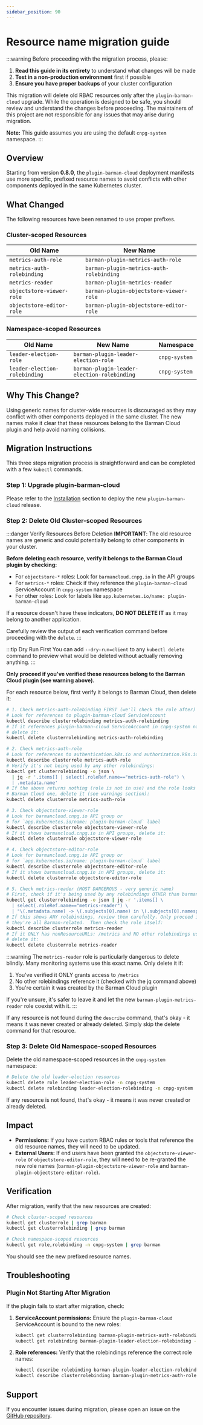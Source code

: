 ```yaml
---
sidebar_position: 90
---
```


# Resource name migration guide

<!-- SPDX-License-Identifier: CC-BY-4.0 -->

:::warning
Before proceeding with the migration process, please:
1. **Read this guide in its entirety** to understand what changes will be made
2. **Test in a non-production environment** first if possible
3. **Ensure you have proper backups** of your cluster configuration

This migration will delete old RBAC resources only after the
`plugin-barman-cloud` upgrade. While the operation is designed to be safe, you
should review and understand the changes before proceeding. The maintainers of
this project are not responsible for any issues that may arise during
migration.

**Note:** This guide assumes you are using the default `cnpg-system` namespace.
:::

## Overview

Starting from version **0.8.0**, the `plugin-barman-cloud` deployment manifests
use more specific, prefixed resource names to avoid conflicts with other
components deployed in the same Kubernetes cluster.

## What Changed

The following resources have been renamed to use proper prefixes.

### Cluster-scoped Resources

| Old Name                   | New Name                                 |
|----------------------------|------------------------------------------|
| `metrics-auth-role`        | `barman-plugin-metrics-auth-role`        |
| `metrics-auth-rolebinding` | `barman-plugin-metrics-auth-rolebinding` |
| `metrics-reader`           | `barman-plugin-metrics-reader`           |
| `objectstore-viewer-role`  | `barman-plugin-objectstore-viewer-role`  |
| `objectstore-editor-role`  | `barman-plugin-objectstore-editor-role`  |

### Namespace-scoped Resources

| Old Name                      | New Name                                    | Namespace     |
|-------------------------------|---------------------------------------------|---------------|
| `leader-election-role`        | `barman-plugin-leader-election-role`        | `cnpg-system` |
| `leader-election-rolebinding` | `barman-plugin-leader-election-rolebinding` | `cnpg-system` |

## Why This Change?

Using generic names for cluster-wide resources is discouraged as they may
conflict with other components deployed in the same cluster. The new names make
it clear that these resources belong to the Barman Cloud plugin and help avoid
naming collisions.

## Migration Instructions

This three steps migration process is straightforward and can be completed with
a few `kubectl` commands.

### Step 1: Upgrade plugin-barman-cloud

Please refer to the [Installation](installation.mdx) section to deploy the new
`plugin-barman-cloud` release.

### Step 2: Delete Old Cluster-scoped Resources

:::danger Verify Resources Before Deletion
**IMPORTANT**: The old resource names are generic and could potentially belong
to other components in your cluster.

**Before deleting each resource, verify it belongs to the Barman Cloud plugin
by checking:**
- For `objectstore-*` roles: Look for `barmancloud.cnpg.io` in the API groups
- For `metrics-*` roles: Check if they reference the `plugin-barman-cloud`
  ServiceAccount in `cnpg-system` namespace
- For other roles: Look for labels like `app.kubernetes.io/name: plugin-barman-cloud`

If a resource doesn't have these indicators, **DO NOT DELETE IT** as it may
belong to another application.

Carefully review the output of each verification command before proceeding with
the `delete`.
:::

:::tip Dry Run First
You can add `--dry-run=client` to any `kubectl delete` command to preview what
would be deleted without actually removing anything.
:::

**Only proceed if you've verified these resources belong to the Barman Cloud
plugin (see warning above).**

For each resource below, first verify it belongs to Barman Cloud, then delete
it:

```bash
# 1. Check metrics-auth-rolebinding FIRST (we'll check the role after)
# Look for references to plugin-barman-cloud ServiceAccount
kubectl describe clusterrolebinding metrics-auth-rolebinding
# If it references plugin-barman-cloud ServiceAccount in cnpg-system namespace,
# delete it:
kubectl delete clusterrolebinding metrics-auth-rolebinding

# 2. Check metrics-auth-role
# Look for references to authentication.k8s.io and authorization.k8s.io
kubectl describe clusterrole metrics-auth-role
# Verify it's not being used by any other rolebindings:
kubectl get clusterrolebinding -o json \
  | jq -r '.items[] | select(.roleRef.name=="metrics-auth-role") \
  | .metadata.name'
# If the above returns nothing (role is not in use) and the role looks like the
# Barman Cloud one, delete it (see warnings section):
kubectl delete clusterrole metrics-auth-role

# 3. Check objectstore-viewer-role
# Look for barmancloud.cnpg.io API group or
# for `app.kubernetes.io/name: plugin-barman-cloud` label
kubectl describe clusterrole objectstore-viewer-role
# If it shows barmancloud.cnpg.io in API groups, delete it:
kubectl delete clusterrole objectstore-viewer-role

# 4. Check objectstore-editor-role
# Look for barmancloud.cnpg.io API group or
# for `app.kubernetes.io/name: plugin-barman-cloud` label
kubectl describe clusterrole objectstore-editor-role
# If it shows barmancloud.cnpg.io in API groups, delete it:
kubectl delete clusterrole objectstore-editor-role

# 5. Check metrics-reader (MOST DANGEROUS - very generic name)
# First, check if it's being used by any rolebindings OTHER than barman's:
kubectl get clusterrolebinding -o json | jq -r '.items[] \
  | select(.roleRef.name=="metrics-reader") \
  | "\(.metadata.name) -> \(.subjects[0].name) in \(.subjects[0].namespace)"'
# If this shows ANY rolebindings, review them carefully. Only proceed if
# they're all Barman-related.  Then check the role itself:
kubectl describe clusterrole metrics-reader
# If it ONLY has nonResourceURLs: /metrics and NO other rolebindings use it,
# delete it:
kubectl delete clusterrole metrics-reader
```

:::warning
The `metrics-reader` role is particularly dangerous to delete blindly. Many
monitoring systems use this exact name. Only delete it if:

1. You've verified it ONLY grants access to `/metrics`
2. No other rolebindings reference it (checked with the jq command above)
3. You're certain it was created by the Barman Cloud plugin

If you're unsure, it's safer to leave it and let the new
`barman-plugin-metrics-reader` role coexist with it.
:::

If any resource is not found during the `describe` command, that's okay - it
means it was never created or already deleted. Simply skip the delete command
for that resource.

### Step 3: Delete Old Namespace-scoped Resources

Delete the old namespace-scoped resources in the `cnpg-system` namespace:

```bash
# Delete the old leader-election resources
kubectl delete role leader-election-role -n cnpg-system
kubectl delete rolebinding leader-election-rolebinding -n cnpg-system
```

If any resource is not found, that's okay - it means it was never created or
already deleted.

## Impact

- **Permissions:** If you have custom RBAC rules or tools that reference the
  old resource names, they will need to be updated.
- **External Users:** If end users have been granted the
  `objectstore-viewer-role` or `objectstore-editor-role`, they will need to be
  re-granted the new role names (`barman-plugin-objectstore-viewer-role` and
  `barman-plugin-objectstore-editor-role`).

## Verification

After migration, verify that the new resources are created:

```bash
# Check cluster-scoped resources
kubectl get clusterrole | grep barman
kubectl get clusterrolebinding | grep barman

# Check namespace-scoped resources
kubectl get role,rolebinding -n cnpg-system | grep barman
```

You should see the new prefixed resource names.

## Troubleshooting

### Plugin Not Starting After Migration

If the plugin fails to start after migration, check:

1. **ServiceAccount permissions:** Ensure the `plugin-barman-cloud` ServiceAccount is bound to the new roles:
   ```bash
   kubectl get clusterrolebinding barman-plugin-metrics-auth-rolebinding -o yaml
   kubectl get rolebinding barman-plugin-leader-election-rolebinding -n cnpg-system -o yaml
   ```

2. **Role references:** Verify that the rolebindings reference the correct role names:
   ```bash
   kubectl describe rolebinding barman-plugin-leader-election-rolebinding -n cnpg-system
   kubectl describe clusterrolebinding barman-plugin-metrics-auth-rolebinding
   ```

## Support

If you encounter issues during migration, please open an issue on the [GitHub
repository](https://github.com/cloudnative-pg/plugin-barman-cloud/issues).

